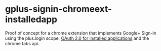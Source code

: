 gplus-signin-chromeext-installedapp
===================================

Proof of concept for a chrome extension that implements Google+ Sign-in using
the plus.login scope, [OAuth 2.0 for installed applications](https://developers.google.com/accounts/docs/OAuth2InstalledApp) and the chrome tabs api.